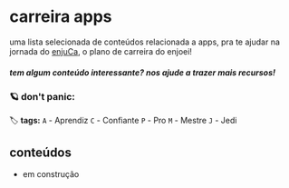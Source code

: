 # carreira apps

uma lista selecionada de conteúdos relacionada a apps, pra te ajudar na jornada do [enjuCa](https://enjuca.enjoei.com.br), o plano de carreira do enjoei!


##### _tem algum conteúdo interessante? nos ajude a trazer mais recursos!_


### :ringed_planet: don't panic:

:label: **tags:**
`A` - Aprendiz
`C` - Confiante
`P` - Pro
`M` - Mestre
`J` - Jedi

## conteúdos
- em construção
